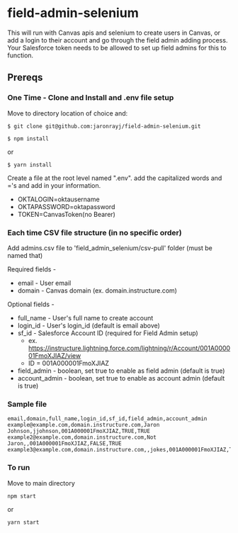 # field-admin-selenium

This will run with Canvas apis and selenium to create users in Canvas, or add a login to their account and go through the field admin adding process. Your Salesforce token needs to be allowed to set up field admins for this to function.

## Prereqs
### One Time - Clone and Install and .env file setup
Move to directory location of choice and:
```
$ git clone git@github.com:jaronrayj/field-admin-selenium.git
```
```
$ npm install
```
or
```
$ yarn install
```
Create a file at the root level named ".env". add the capitalized words and ='s and add in your information.

* OKTALOGIN=oktausername
* OKTAPASSWORD=oktapassword
* TOKEN=CanvasToken(no Bearer)

### Each time CSV file structure (in no specific order)

Add admins.csv file to 'field_admin_selenium/csv-pull' folder (must be named that)

Required fields -
* email - User email
* domain - Canvas domain (ex. domain.instructure.com)

Optional fields -
* full_name - User's full name to create account
* login_id - User's login_id (default is email above)
* sf_id - Salesforce Account ID (required for Field Admin setup)
    - ex. https://instructure.lightning.force.com/lightning/r/Account/001A000001FmoXJIAZ/view
    - ID = 001A000001FmoXJIAZ
* field_admin - boolean, set true to enable as field admin (default is true)
* account_admin - boolean, set true to enable as account admin (default is true)

### Sample file

```
email,domain,full_name,login_id,sf_id,field_admin,account_admin
example@example.com,domain.instructure.com,Jaron Johnson,jjohnson,001A000001FmoXJIAZ,TRUE,TRUE
example2@example.com,domain.instructure.com,Not Jaron,,001A000001FmoXJIAZ,FALSE,TRUE
example3@example.com,domain.instructure.com,,jokes,001A000001FmoXJIAZ,TRUE,FALSE
```
### To run
Move to main directory
```
npm start
```
or
```
yarn start
```
